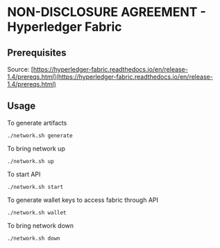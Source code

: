 # NON-DISCLOSURE AGREEMENT - Hyperledger Fabric

## Prerequisites

Source: [https://hyperledger-fabric.readthedocs.io/en/release-1.4/prereqs.html](https://hyperledger-fabric.readthedocs.io/en/release-1.4/prereqs.html)

## Usage

To generate artifacts

```
./network.sh generate
```

To bring network up

```
./network.sh up
```

To start API

```
./network.sh start
```

To generate wallet keys to access fabric through API

```
./network.sh wallet
```

To bring network down

```
./network.sh down
```